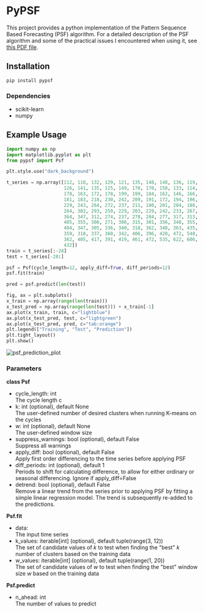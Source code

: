 # PyPSF
This project provides a python implementation of the Pattern Sequence Based Forecasting (PSF) algorithm. For a detailed description of the PSF algorithm and some of the practical issues I encountered when using it, see [this PDF file](https://github.com/mamei16/PyPSF/blob/9b6d395cf2b8288937e7b4bca7ee5752e2e1c435/psf_description.pdf).

## Installation

`pip install pypsf`

### Dependencies
- scikit-learn
- numpy

## Example Usage

```python
import numpy as np
import matplotlib.pyplot as plt
from pypsf import Psf

plt.style.use("dark_background")

t_series = np.array([112, 118, 132, 129, 121, 135, 148, 148, 136, 119, 104, 118, 115,
                     126, 141, 135, 125, 149, 170, 170, 158, 133, 114, 140, 145, 150,
                     178, 163, 172, 178, 199, 199, 184, 162, 146, 166, 171, 180, 193,
                     181, 183, 218, 230, 242, 209, 191, 172, 194, 196, 196, 236, 235,
                     229, 243, 264, 272, 237, 211, 180, 201, 204, 188, 235, 227, 234,
                     264, 302, 293, 259, 229, 203, 229, 242, 233, 267, 269, 270, 315,
                     364, 347, 312, 274, 237, 278, 284, 277, 317, 313, 318, 374, 413,
                     405, 355, 306, 271, 306, 315, 301, 356, 348, 355, 422, 465, 467,
                     404, 347, 305, 336, 340, 318, 362, 348, 363, 435, 491, 505, 404,
                     359, 310, 337, 360, 342, 406, 396, 420, 472, 548, 559, 463, 407,
                     362, 405, 417, 391, 419, 461, 472, 535, 622, 606, 508, 461, 390,
                     432])
train = t_series[:-28]
test = t_series[-28:]

psf = Psf(cycle_length=12, apply_diff=True, diff_periods=12)
psf.fit(train)

pred = psf.predict(len(test))

fig, ax = plt.subplots()
x_train = np.array(range(len(train)))
x_test_pred = np.array(range(len(test))) + x_train[-1]
ax.plot(x_train, train, c="lightblue")
ax.plot(x_test_pred, test, c="lightgreen")
ax.plot(x_test_pred, pred, c="tab:orange")
plt.legend(["Training", "Test", "Prediction"])
plt.tight_layout()
plt.show()
```
![psf_prediction_plot](https://github.com/mamei16/PyPSF/assets/25900898/111befda-6318-4ef5-97a3-71936d980d09)

### Parameters

**class Psf**
- cycle_length: int  
    The cycle length c
- k: int (optional), default None    
    The user-defined number of desired clusters when running K-means on the cycles
- w: int (optional), default None    
    The user-defined window size
- suppress_warnings: bool (optional), default False  
    Suppress all warnings
- apply_diff: bool (optional), default False    
    Apply first order differencing to the time series before applying PSF
- diff_periods: int (optional), default 1  
    Periods to shift for calculating difference, to allow for either ordinary or seasonal differencing. Ignore if apply_diff=False
- detrend: bool (optional), default False  
    Remove a linear trend from the series prior to applying PSF by fitting a simple linear regression model.
    The trend is subsequently re-added to the predictions.

**Psf.fit**
- data:   
    The input time series
- k_values: iterable[int] (optional), default tuple(range(3, 12))  
  The set of candidate values of *k* to test when finding the "best" *k* number of clusters based on the training data
- w_values: iterable[int] (optional), default tuple(range(1, 20))  
  The set of candidate values of *w* to test when finding the "best" window size *w* based on the training data

**Psf.predict**
- n_ahead: int  
  The number of values to predict
 
    
